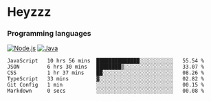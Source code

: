 # Heyzzz  

### Programming languages  

[![Node.js](https://img.shields.io/badge/-Node.js-262626?style=for-the-badge)](https://nodejs.org)
[![Java](https://img.shields.io/badge/-Java-262626?style=for-the-badge)](https://java.com)

<!--START_SECTION:waka-->

```text
JavaScript   10 hrs 56 mins  ██████████████░░░░░░░░░░░   55.54 %
JSON         6 hrs 30 mins   ████████▒░░░░░░░░░░░░░░░░   33.07 %
CSS          1 hr 37 mins    ██░░░░░░░░░░░░░░░░░░░░░░░   08.26 %
TypeScript   33 mins         ▓░░░░░░░░░░░░░░░░░░░░░░░░   02.82 %
Git Config   1 min           ░░░░░░░░░░░░░░░░░░░░░░░░░   00.15 %
Markdown     0 secs          ░░░░░░░░░░░░░░░░░░░░░░░░░   00.08 %
```

<!--END_SECTION:waka-->
